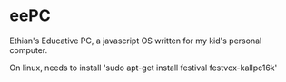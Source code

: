 # eePC
Ethian's Educative PC, a javascript OS written for my kid's personal computer.

On linux, needs to install 'sudo apt-get install festival festvox-kallpc16k'